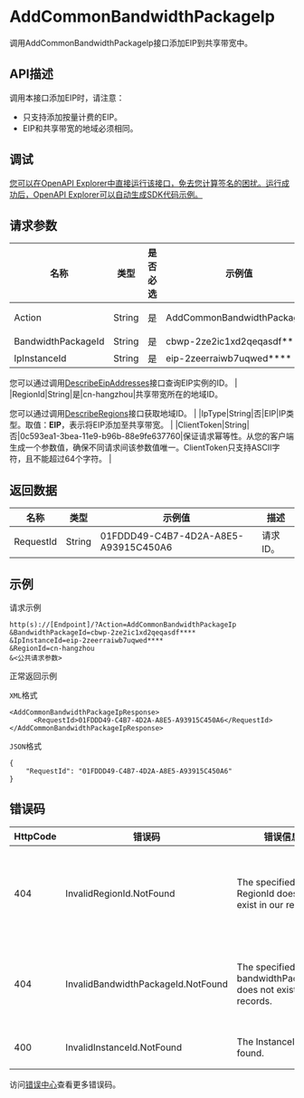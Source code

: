 # AddCommonBandwidthPackageIp

调用AddCommonBandwidthPackageIp接口添加EIP到共享带宽中。

## API描述

调用本接口添加EIP时，请注意：

-   只支持添加按量计费的EIP。
-   EIP和共享带宽的地域必须相同。

## 调试

[您可以在OpenAPI Explorer中直接运行该接口，免去您计算签名的困扰。运行成功后，OpenAPI Explorer可以自动生成SDK代码示例。](https://api.aliyun.com/#product=Vpc&api=AddCommonBandwidthPackageIp&type=RPC&version=2016-04-28)

## 请求参数

|名称|类型|是否必选|示例值|描述|
|--|--|----|---|--|
|Action|String|是|AddCommonBandwidthPackageIp|要执行的操作，取值：**AddCommonBandwidthPackageIp**。 |
|BandwidthPackageId|String|是|cbwp-2ze2ic1xd2qeqasdf\*\*\*\*|共享带宽的ID。 |
|IpInstanceId|String|是|eip-2zeerraiwb7uqwed\*\*\*\*|EIP实例的ID。

 您可以通过调用[DescribeEipAddresses](~~36018~~)接口查询EIP实例的ID。 |
|RegionId|String|是|cn-hangzhou|共享带宽所在的地域ID。

 您可以通过调用[DescribeRegions](~~36063~~)接口获取地域ID。 |
|IpType|String|否|EIP|IP类型。取值：**EIP**，表示将EIP添加至共享带宽。 |
|ClientToken|String|否|0c593ea1-3bea-11e9-b96b-88e9fe637760|保证请求幂等性。从您的客户端生成一个参数值，确保不同请求间该参数值唯一。ClientToken只支持ASCII字符，且不能超过64个字符。 |

## 返回数据

|名称|类型|示例值|描述|
|--|--|---|--|
|RequestId|String|01FDDD49-C4B7-4D2A-A8E5-A93915C450A6|请求ID。 |

## 示例

请求示例

```
http(s)://[Endpoint]/?Action=AddCommonBandwidthPackageIp
&BandwidthPackageId=cbwp-2ze2ic1xd2qeqasdf****
&IpInstanceId=eip-2zeerraiwb7uqwed****
&RegionId=cn-hangzhou
&<公共请求参数>
```

正常返回示例

`XML`格式

```
<AddCommonBandwidthPackageIpResponse>
      <RequestId>01FDDD49-C4B7-4D2A-A8E5-A93915C450A6</RequestId>
</AddCommonBandwidthPackageIpResponse>
```

`JSON`格式

```
{
    "RequestId": "01FDDD49-C4B7-4D2A-A8E5-A93915C450A6"
}
```

## 错误码

|HttpCode|错误码|错误信息|描述|
|--------|---|----|--|
|404|InvalidRegionId.NotFound|The specified RegionId does not exist in our records.|指定的 RegionId 不存在，请您检查此产品在该地域是否可用。|
|404|InvalidBandwidthPackageId.NotFound|The specified bandwidthPackageId does not exist in our records.|该共享带宽包不存在，请您检查输入参数是否正确。|
|400|InvalidInstanceId.NotFound|The InstanceId is not found.|实例InstanceId找不到。|

访问[错误中心](https://error-center.alibabacloud.com/status/product/Vpc)查看更多错误码。

